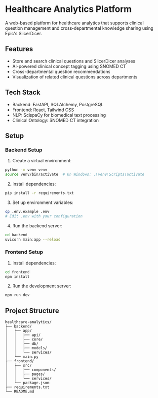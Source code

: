 # Healthcare Analytics Platform

A web-based platform for healthcare analytics that supports clinical question management and cross-departmental knowledge sharing using Epic's SlicerDicer.

## Features

- Store and search clinical questions and SlicerDicer analyses
- AI-powered clinical concept tagging using SNOMED CT
- Cross-departmental question recommendations
- Visualization of related clinical questions across departments

## Tech Stack

- Backend: FastAPI, SQLAlchemy, PostgreSQL
- Frontend: React, Tailwind CSS
- NLP: ScispaCy for biomedical text processing
- Clinical Ontology: SNOMED CT integration

## Setup

### Backend Setup

1. Create a virtual environment:
```bash
python -m venv venv
source venv/bin/activate  # On Windows: .\venv\Scripts\activate
```

2. Install dependencies:
```bash
pip install -r requirements.txt
```

3. Set up environment variables:
```bash
cp .env.example .env
# Edit .env with your configuration
```

4. Run the backend server:
```bash
cd backend
uvicorn main:app --reload
```

### Frontend Setup

1. Install dependencies:
```bash
cd frontend
npm install
```

2. Run the development server:
```bash
npm run dev
```

## Project Structure

```
healthcare-analytics/
├── backend/
│   ├── app/
│   │   ├── api/
│   │   ├── core/
│   │   ├── db/
│   │   ├── models/
│   │   └── services/
│   └── main.py
├── frontend/
│   ├── src/
│   │   ├── components/
│   │   ├── pages/
│   │   └── services/
│   └── package.json
├── requirements.txt
└── README.md
``` 